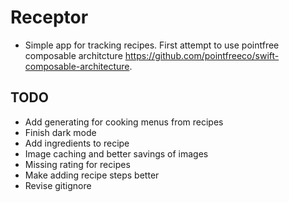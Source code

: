# Receptor

- Simple app for tracking recipes. First attempt to use pointfree composable architcture https://github.com/pointfreeco/swift-composable-architecture.

## TODO

- Add generating for cooking menus from recipes
- Finish dark mode
- Add ingredients to recipe
- Image caching and better savings of images
- Missing rating for recipes
- Make adding recipe steps better
- Revise gitignore
